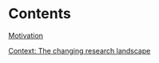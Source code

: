 # Contents

[Motivation](./Motivation.md)

[Context: The changing research landscape](./ChangingLandscape.md)



